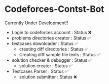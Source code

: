 # Codeforces-Contst-Bot

Currently Under Development!!

- Login to codeforces account          : Status ❌
- problems directories creator         : Status ✅
- testcases downloader                 : Status ✅
    - creating diff directories        : Status ✅
    - Creating diff sample file texts  : Status ✅
- solution checker & debugger          : Status ✅
    - solution creater                 : Status ✅
- Testcases Parser                     : Status ✅
    - solution submitter               : Status ❌